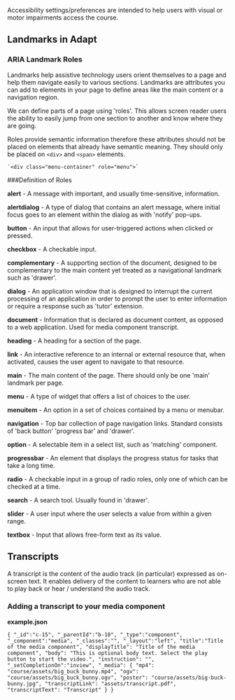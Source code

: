 Accessibility settings/preferences are intended to help users with visual or motor impairments access the course.

## Landmarks in Adapt

### ARIA Landmark Roles

Landmarks help assistive technology users orient themselves to a page and help them navigate easily to various sections. Landmarks are attributes you can add to elements in your page to define areas like the main content or a navigation region.

We can define parts of a page using 'roles'. This allows screen reader users the ability to easily jump from one section to another and know where they are going.

Roles provide semantic information therefore these attributes should not be placed on elements that already have semantic meaning. They should only be placed on `<div>` and `<span>` elements. 

    `<div class="menu-container" role="menu">`


###Definition of Roles 

**alert** - A message with important, and usually time-sensitive, information.

**alertdialog** - A type of dialog that contains an alert message, where initial focus goes to an element within the dialog as with 'notify' pop-ups. 

**button** - An input that allows for user-triggered actions when clicked or pressed.

**checkbox** - A checkable input.

**complementary** - A supporting section of the document, designed to be complementary to the main content yet treated as a navigational landmark such as 'drawer'.

**dialog** - An application window that is designed to interrupt the current processing of an application in order to prompt the user to enter information or require a response such as 'tutor' extension.

**document** - Information that is declared as document content, as opposed to a web application. Used for media component transcript.

**heading** - A heading for a section of the page.

**link** - An interactive reference to an internal or external resource that, when activated, causes the user agent to navigate to that resource.

**main** - The main content of the page. There should only be one 'main' landmark per page.

**menu** - A type of widget that offers a list of choices to the user.

**menuitem** - An option in a set of choices contained by a menu or menubar.

**navigation** - Top bar collection of page navigation links. Standard consists of 'back button' 'progress bar' and 'drawer'.

**option** - A selectable item in a select list, such as 'matching' component.

**progressbar** - An element that displays the progress status for tasks that take a long time.

**radio** - A checkable input in a group of radio roles, only one of which can be checked at a time.

**search** - A search tool. Usually found in 'drawer'.

**slider** - A user input where the user selects a value from within a given range.

**textbox** - Input that allows free-form text as its value.



## Transcripts

A transcript is the content of the audio track (in particular) expressed as on- screen text. It enables delivery of the content to learners who are not able to play back or hear / understand the audio track.

### Adding a transcript to your media component

**example.json**

` {
	"_id":"c-15",
	"_parentId":"b-10",
	"_type":"component",
	"_component":"media",
	"_classes":"",
	"_layout":"left",
	"title":"Title of the media component",
	"displayTitle": "Title of the media component",
	"body": "This is optional body text. Select the play button to start the video.",
	"instruction": "",
	"_setCompletionOn":"inview",
	"_media": {
		"mp4": "course/assets/big_buck_bunny.mp4",
		"ogv": "course/assets/big_buck_bunny.ogv",
		"poster": "course/assets/big-buck-bunny.jpg",
		"transcriptLink": "assets/transcript.pdf",
        "transcriptText": "Transcript"
	}
} 
 `












 